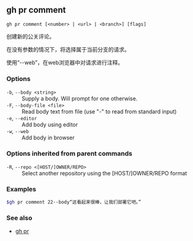 

## gh pr comment

```
gh pr comment [<number> | <url> | <branch>] [flags]
```

创建新的公关评论。

在没有参数的情况下，将选择属于当前分支的请求。			

使用“--web”，在web浏览器中对请求进行注释。

### Options

<dl class="flags">
	<dt><code>-b</code>, <code>--body &lt;string&gt;</code></dt>
	<dd>Supply a body. Will prompt for one otherwise.</dd>

<dt><code>-F</code>, <code>--body-file &lt;file&gt;</code></dt>
<dd>Read body text from file (use &#34;-&#34; to read from standard input)</dd>

<dt><code>-e</code>, <code>--editor</code></dt>
<dd>Add body using editor</dd>

<dt><code>-w</code>, <code>--web</code></dt>
<dd>Add body in browser</dd>

</dl>

### Options inherited from parent commands

<dl class="flags">
	<dt><code>-R</code>, <code>--repo &lt;[HOST/]OWNER/REPO&gt;</code></dt>
	<dd>Select another repository using the [HOST/]OWNER/REPO format</dd>
</dl>

### Examples

```bash
$gh pr comment 22--body“这看起来很棒，让我们部署它吧。”
```


### See also

-   [gh pr](./gh_pr.zh.md)
